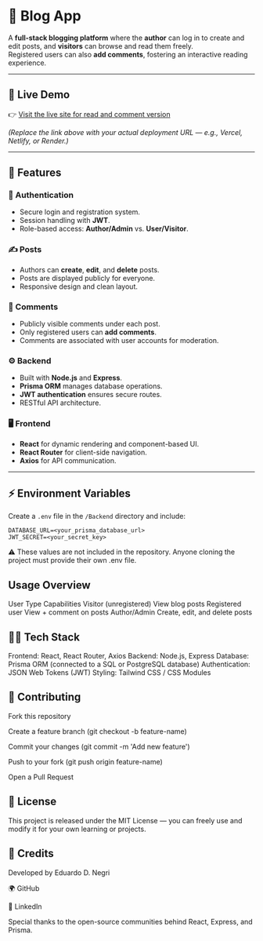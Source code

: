 # 📰 Blog App

A **full-stack blogging platform** where the **author** can log in to create and edit posts, and **visitors** can browse and read them freely.  
Registered users can also **add comments**, fostering an interactive reading experience.

---

## 🚀 Live Demo

👉 [Visit the live site for read and comment version](https://blog-app-1-2fcm.onrender.com/)

*(Replace the link above with your actual deployment URL — e.g., Vercel, Netlify, or Render.)*

---

## 🧩 Features

### 👤 Authentication
- Secure login and registration system.
- Session handling with **JWT**.
- Role-based access: **Author/Admin** vs. **User/Visitor**.

### ✍️ Posts
- Authors can **create**, **edit**, and **delete** posts.
- Posts are displayed publicly for everyone.
- Responsive design and clean layout.

### 💬 Comments
- Publicly visible comments under each post.
- Only registered users can **add comments**.
- Comments are associated with user accounts for moderation.

### ⚙️ Backend
- Built with **Node.js** and **Express**.
- **Prisma ORM** manages database operations.
- **JWT authentication** ensures secure routes.
- RESTful API architecture.

### 🖥️ Frontend
- **React** for dynamic rendering and component-based UI.
- **React Router** for client-side navigation.
- **Axios** for API communication.

---

## ⚡ Environment Variables

Create a `.env` file in the `/Backend` directory and include:

```env
DATABASE_URL=<your_prisma_database_url>
JWT_SECRET=<your_secret_key>
```

⚠️ These values are not included in the repository.
Anyone cloning the project must provide their own .env file.

## Usage Overview
User Type	            Capabilities
Visitor (unregistered)	View blog posts
Registered user	View + comment on posts
Author/Admin	Create, edit, and delete posts


## 👨‍💻 Tech Stack

Frontend: React, React Router, Axios
Backend: Node.js, Express
Database: Prisma ORM (connected to a SQL or PostgreSQL database)
Authentication: JSON Web Tokens (JWT)
Styling: Tailwind CSS / CSS Modules


## 🤝 Contributing

Fork this repository

Create a feature branch (git checkout -b feature-name)

Commit your changes (git commit -m 'Add new feature')

Push to your fork (git push origin feature-name)

Open a Pull Request

<!-- Please follow good commit message conventions and explain your changes clearly. -->

## 🪪 License

This project is released under the MIT License — you can freely use and modify it for your own learning or projects.

## 🙌 Credits

Developed by Eduardo D. Negri

🌍 GitHub

💼 LinkedIn

Special thanks to the open-source communities behind React, Express, and Prisma.